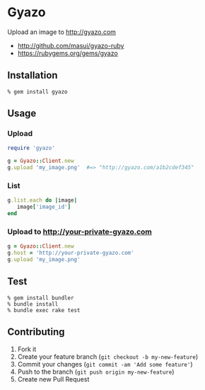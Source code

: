 Gyazo
=====
Upload an image to http://gyazo.com

- http://github.com/masui/gyazo-ruby
- https://rubygems.org/gems/gyazo


Installation
------------

    % gem install gyazo


Usage
-----

### Upload

```ruby
require 'gyazo'

g = Gyazo::Client.new
g.upload 'my_image.png'  #=> "http://gyazo.com/a1b2cdef345"
```

### List

```ruby
g.list.each do |image|
   image['image_id']
end
```


### Upload to http://your-private-gyazo.com
```ruby
g = Gyazo::Client.new
g.host = 'http://your-private-gyazo.com'
g.upload 'my_image.png'
```

Test
----

    % gem install bundler
    % bundle install
    % bundle exec rake test


Contributing
------------
1. Fork it
2. Create your feature branch (`git checkout -b my-new-feature`)
3. Commit your changes (`git commit -am 'Add some feature'`)
4. Push to the branch (`git push origin my-new-feature`)
5. Create new Pull Request
